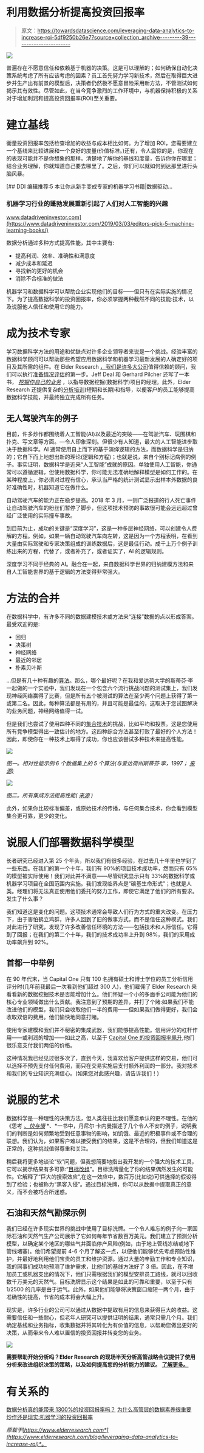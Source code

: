 # 利用数据分析提高投资回报率

> 原文：<https://towardsdatascience.com/leveraging-data-analytics-to-increase-roi-5df9250b26e7?source=collection_archive---------39----------------------->

![](img/59ce90e44ba23b5dfe72b5d32c49d427.png)

普遍存在不愿意信任和依赖基于机器的决策。这是可以理解的；如何确保自动化决策系统考虑了所有应该考虑的因素？员工首先努力学习新技术，然后在取得巨大进步并生产出有前景的模型后，决策者仍然极不愿意冒险采用新方法，不管测试如何揭示其有效性。尽管如此，在当今竞争激烈的工作环境中，与机器保持积极的关系对于增加利润和提高投资回报率(ROI)至关重要。

# 建立基线

衡量投资回报率包括检查增加的收益与成本相比如何。为了增加 ROI，您需要建立一个基线来比较进展和一个良好的度量(价值标准。)还有，令人震惊的是，你现在的表现可能并不是你想象的那样。清楚地了解你的基线和度量，告诉你你在哪里；结合业务理解，你就知道自己要去哪里了。之后，你们可以就如何到达那里进行头脑风暴。

[](https://www.datadriveninvestor.com/2019/03/03/editors-pick-5-machine-learning-books/) [## DDI 编辑推荐:5 本让你从新手变成专家的机器学习书籍|数据驱动…

### 机器学习行业的蓬勃发展重新引起了人们对人工智能的兴趣

www.datadriveninvestor.com](https://www.datadriveninvestor.com/2019/03/03/editors-pick-5-machine-learning-books/) 

数据分析通过多种方式提高性能，其中主要有:

*   提高利润、效率、准确性和满意度
*   减少成本和延迟
*   寻找新的更好的机会
*   消除不合标准的做法

机器学习和数据科学可以帮助企业实现他们的目标——但只有在实际实施的情况下。为了提高数据科学的投资回报率，你必须掌握两种截然不同的技能:技术，以及说服他人信任和使用它的能力。

# 成为技术专家

学习数据科学方法的用途和优缺点对许多企业领导者来说是一个挑战。经验丰富的数据科学顾问可以帮助那些希望应用数据科学和机器学习最新发展的人确定好的项目及其所需的组件。在 Elder Research [，我们是许多大公司](https://www.elderresearch.com/company/clients-partners)值得信赖的顾问，我们可以执行[准备情况评估](https://www.elderresearch.com/consulting-services/analytics-strategy-and-assessment)的第一步。Jeff Deal 和 Gerhard Pilcher 还写了一本书， [*挖掘你自己的业务*](https://www.elderresearch.com/company/resource-center/books/mining-your-own-business) ，以指导数据挖掘(数据科学)项目的经理。此外，Elder Research 还提供复杂的[分析培训](https://www.elderresearch.com/consulting-services/analytics-training)(短期和长期)和指导，以便客户的员工能够提高数据科学技能，并最终独立完成所有任务。

## 无人驾驶汽车的例子

目前，许多炒作都围绕着人工智能(AI)以及最近的突破——在驾驶汽车、玩围棋和扑克、写文章等方面。—令人印象深刻。但很少有人知道，最大的人工智能进步取决于数据科学。AI 通常使用自上而下的基于演绎逻辑的方法，而数据科学是归纳的；它自下而上地想出新的理论(逻辑和方程)；也就是说，来自个别标记病例的例子。事实证明，数据科学是近来“人工智能”成就的原因。单独使用人工智能，你通常可以遵循逻辑，但使用数据科学，你可能无法准确地解释模型是如何工作的。在某种程度上，你必须对过程有信心，承认当严格的统计测试显示出样本外数据的良好准确性时，机器知道它在做什么。

自动驾驶汽车的能力正在稳步提高。2018 年 3 月，一则广泛报道的行人死亡事件让自动驾驶汽车的粉丝们暂停了脚步，但这项技术预防的事故很可能会远远超过曾经广泛使用的实际撞车事故。

到目前为止，成功的关键是“深度学习”，这是一种多层神经网络，可以创建令人费解的方程。例如，如果一辆自动驾驶汽车向左转，这是因为一个方程表明，在看到大量由实际驾驶和专家决策组成的训练数据后，这是最佳行动。成千上万个例子训练出来的方程，代替了，或者补充了，或者证实了，AI 的逻辑规则。

深度学习不同于经典的 AI。融合在一起，来自数据科学世界的归纳建模方法和来自人工智能世界的基于逻辑的方法变得非常强大。

# 方法的合并

在数据科学中，有许多不同的数据建模技术或方法来“连接”数据的点以形成答案。最受欢迎的是:

*   回归
*   决策树
*   神经网络
*   最近的邻居
*   朴素贝叶斯

…但是有几十种有趣的[算法](https://www.elderresearch.com/company/resource-center/books/handbook-of-statistical-analysis-and-data-mining-applications)。那么，哪个最好呢？在我和爱达荷大学的斯蒂芬·李一起做的一个实验中，我们发现在一个包含六个流行挑战问题的测试集上，我们发现神经网络赢得了比赛，但是所有五个被测试的算法在至少两个问题上获得了第一或第二名。因此，每种算法都是有用的，并且可能是最佳的，这取决于您试图解决的业务问题，神经网络值得一试。

但是我们也尝试了使用四种不同的[集合技术](https://www.elderresearch.com/company/resource-center/books/ensemble-methods-in-data-mining)的挑战，比如平均和投票。这是您使用所有竞争模型得出一致估计的地方。这四种综合方法甚至打败了最好的个人方法！因此，即使你在一种技术上取得了成功，你也应该尝试多种技术来提高性能。

![](img/c48627fbfdc9e37ada3cb756f44fef14.png)

*图一。相对性能示例:6 个数据集上的 5 个算法(与爱达荷州斯蒂芬·李，1997；* [*来源)*](https://www.elderresearch.com/company/resource-center/books/ensemble-methods-in-data-mining)

![](img/82537fdcb1df41100b60d0941c7c4c7a.png)

*图二。所有集成方法提高性能(* [*来源*](https://www.elderresearch.com/company/resource-center/books/ensemble-methods-in-data-mining) *)*

此外，如果你比较标准偏差，或原始技术的传播，与任何集合技术，你会看到模型集合更可靠，更少的变化。

# 说服人们部署数据科学模型

长者研究已经进入第 25 个年头，所以我们有很多经验，在过去几十年里也学到了一些东西。在我们的第一个十年，我们有 90%的项目技术成功率，然而只有 65%的模型被实际使用！我们对此并不满意——尽管研究显示只有 33%的数据科学或机器学习项目在全国范围内实施。我们发现临界点是“碳基生命形式”；也就是人类。经理们将无法真正使用他们委托的努力工作，即使它满足了他们的所有要求。发生了什么事？

我们知道这是变化的问题。这项技术通常会导致人们行为方式的重大改变。在压力下，由于害怕鹤立鸡群，许多人回到了旧的做事方式，而不是信任这种模式。我们对此进行了研究，发现了许多改善信任环境的方法——包括技术和人际信任。它得到了回报；在我们的第二个十年，我们的技术成功率上升到 98%，我们的采用成功率飙升到 92%。

## 首都一中举例

在 90 年代末，当 Capital One 只有 100 名拥有硕士和博士学位的员工分析信用评分时(几年前我最后一次看到他们超过 300 人)，他们雇佣了 Elder Research 来看看新的数据挖掘技术是否能增加什么。他们怀疑一个小的多面手公司能为他们的核心专业领域做出什么贡献。我注意到了预期的差异，并打了个赌:如果我们不能改进他们的模型，我们只会收取他们一半的费用——但如果我们做得更好，我们会收取双倍的费用。他们愉快地同意打赌。

使用专家建模和我们并不秘密的集成武器，我们能够提高性能。信用评分的杠杆作用——或利润的增加——如此之高，以至于 [Capital One 的投资回报率飙升](https://www.elderresearch.com/improving-credit-risk-scoring),他们很乐意支付我们两倍的价格。

这种情况我已经见过很多次了，直到今天，我喜欢给客户提供这样的交易，他们可以选择不预先支付任何费用，而只在交易实施后支付额外利润的一部分。我对技术和我们的专业知识充满信心。(如果您对此感兴趣，请告诉我们！)

# 说服的艺术

数据科学是一种理性的决策方法，但人类往往比我们愿意承认的更不理性。在他的《思考 [*、快与慢*](https://www.amazon.com/Thinking-Fast-Slow-Daniel-Kahneman/dp/0374533555/ref=as_li_tl?ie=UTF8&tag=eldresinc-20&camp=1789&creative=9325&linkCode=as2&creativeASIN=0996712100&linkId=2d151daa2e22fef7bccbeef0c583b162) *、*一书中，丹尼尔·卡内曼描述了几个令人不安的例子，说明我们的判断是如何频繁地受到任意事物的影响，如饥饿、最近的积极事件或不合理的联想。我们认为，如果客户难以接受我们的结果，这是不合理的，但我们知道这是正常的，这种挑战值得尊重和关注。

稍后我将更多地谈论“软”问题，但我想简要地指出我开发的一个强大的技术工具，它可以揭示结果有多可靠:“[目标改组](https://www.elderresearch.com/company/target-shuffling)”。目标洗牌量化了你的结果偶然发生的可能性。它解释了“巨大的搜索效应”,在这一效应中，数百万(比如说)可供选择的假设得到了检验；也被称为“黑客入侵”。通过目标洗牌，你可以从数据中提取真正的意义，而不会被巧合所迷惑。

## 石油和天然气勘探示例

我们已经在许多现实世界的挑战中使用了目标洗牌。一个令人难忘的例子向一家国际石油和天然气生产公司展示了它如何每年节省数百万美元。我们建立了预测分析模型，以确定某个地区的哪些气井面临停产风险(例如，由于地上管线冻结或地下管线堵塞)。他们希望提前 4-6 个月了解这一点，以便他们能够优先考虑预防性维护，并最好地利用他们宝贵的员工和维护资源。通过大量的辛勤工作和专业知识，我的同事们成功地预测了维护需求，比他们的基线方法好了 3 倍。因此，在不增加员工或机器支出的情况下，他们只需根据我们的模型安排员工路线，就可以回收数千万美元的天然气。目标洗牌显示这个结果是如此的可靠和重要，以至于只有 1/2500 的几率是由于运气。此外，如果他们能够将决策窗口缩短一两个月，由于准确性的提高，节省的成本将会大幅上升。

现实是，许多行业的公司可以通过从数据中提取有用的信息来获得巨大的收益。这需要信任和一些耐心，但老年人研究可以提供证明的结果，通常只需几个月。我们确定基线和业务指标，收集数据并将其转化为有价值的信息，以帮助您做出更好的决策，从而带来令人难以置信的投资回报并转变您的业务。

![](img/38e6c06d05c4eb67e0735cd5f2d2ad8a.png)

**需要帮助开始分析吗？Elder Research 的现场半天分析高管战略会议提供了使用分析来改进组织决策的策略，以及如何提高您的分析能力的建议。** [**了解更多。**](https://www.elderresearch.com/analytics-executive-strategy-consulting)

# 有关系的

[数据分析真的能带来 1300%的投资回报率吗？](https://www.elderresearch.com/blog/can-analytics-deliver-high-roi) [为什么高管层的数据素养很重要](https://www.elderresearch.com/blog/data-literacy-in-c-suite-matters) [炒作还是现实:机器学习的投资回报率](https://www.elderresearch.com/blog/roi-of-machine-learning)

*原载于*[*https://www.elderresearch.com*](https://www.elderresearch.com/blog/leveraging-data-analytics-to-increase-roi)*。*